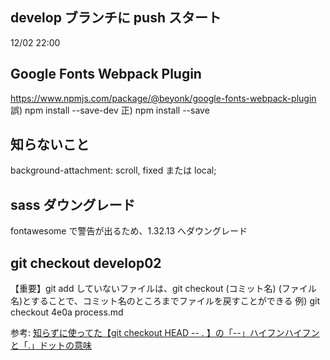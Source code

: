 ## develop ブランチに push スタート

12/02 22:00

## Google Fonts Webpack Plugin

https://www.npmjs.com/package/@beyonk/google-fonts-webpack-plugin
誤) npm install --save-dev
正) npm install --save

## 知らないこと　

background-attachment: scroll, fixed または local;

## sass ダウングレード

fontawesome で警告が出るため、1.32.13 へダウングレード

## git checkout develop02

【重要】git add していないファイルは、git checkout (コミット名) (ファイル名)とすることで、コミット名のところまでファイルを戻すことができる 例) git checkout 4e0a process.md

参考: [知らずに使ってた【git checkout HEAD -- . 】の「--」ハイフンハイフンと「.」ドットの意味](https://qiita.com/wagase/items/5b65d0efaf3d4985256b)
